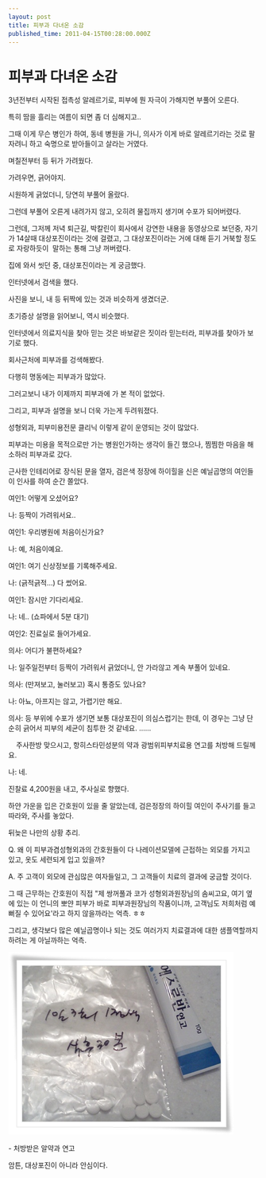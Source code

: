 ```yaml
---
layout: post
title: 피부과 다녀온 소감
published_time: 2011-04-15T00:28:00.000Z
---
```


# 피부과 다녀온 소감


3년전부터 시작된 접촉성 알레르기로, 피부에 뭔 자극이 가해지면 부풀어 오른다.

특히 땀을 흘리는 여름이 되면 좀 더 심해지고..

그때 이게 무슨 병인가 하여, 동네 병원을 가니, 의사가 이게 바로 알레르기라는 것로 팔자려니 하고 숙명으로 받아들이고 살라는 거였다.

며칠전부터 등 뒤가 가려웠다.

가려우면, 긁어야지.

시원하게 긁었더니, 당연히 부풀어 올랐다.

그런데 부풀어 오른게 내려가지 않고, 오히려 물집까지 생기며 수포가 되어버렸다.

그런데, 그저께 저녁 퇴근길, 박칼린이 회사에서 강연한 내용을 동영상으로 보던중, 자기가 14살때 대상포진이라는 것에 걸렸고, 그 대상포진이라는 거에 대해 듣기 거북할 정도로 자랑하듯이  말하는 통해 그냥 꺼버렸다.

집에 와서 씻던 중, 대상포진이라는 게 궁금했다.

인터넷에서 검색을 했다.

사진을 보니, 내 등 뒤짝에 있는 것과 비슷하게 생겼더군.

초기증상 설명을 읽어보니, 역시 비슷했다.

인터넷에서 의료지식을 찾아 믿는 것은 바보같은 짓이라 믿는터라, 피부과를 찾아가 보기로 했다.

회사근처에 피부과를 겅색해봤다.

다행히 명동에는 피부과가 많았다.

그러고보니 내가 이제까지 피부과에 가 본 적이 없었다.

그리고, 피부과 설명을 보니 더욱 가는게 두려워졌다.

성형외과, 피부미용전문 클리닉 이렇게 같이 운영되는 것이 많았다.

피부과는 미용을 목적으로만 가는 병원인가하는 생각이 들긴 했으나, 찜찜한 마음을 해소하러 피부과로 갔다.

근사한 인테리어로 장식된 문을 열자, 검은색 정장에 하이힐을 신은 예닐곱명의 여인들이 인사를 하여 순간 쫄았다.

여인1: 어떻게 오셨어요?

나: 등짝이 가려워서요..

여인1: 우리병원에 처음이신가요?

나: 예, 처음이예요.

여인1: 여기 신상정보를 기록해주세요.

나: (긁적긁적...) 다 썼어요.

여인1: 잠시만 기다리세요.

나: 네.. (쇼파에서 5분 대기)

여인2: 진료실로 들어가세요.

의사: 어디가 불편하세요?

나: 일주일전부터 등짝이 가려워서 긁었더니, 안 가라않고 계속 부풀어 있네요.

의사: (만져보고, 눌러보고) 혹시 통증도 있나요?

나: 아뇨, 아프지는 않고, 가렵기만 해요.

의사: 등 부위에 수포가 생기면 보통 대상포진이 의심스럽기는 한데, 이 경우는 그냥 단순히 긁어서 피부의 세균이 침투한 것 같네요. ......

    주사한방 맞으시고, 항히스타민성분의 약과 광범위피부치료용 연고를 처방해 드릴께요.

나: 네.

진찰료 4,200원을 내고, 주사실로 향했다.

하얀 가운을 입은 간호원이 있을 줄 알았는데, 검은정장의 하이힐 여인이 주사기를 들고 따라와, 주사를 놓았다.

뒤늦은 나만의 상황 추리.

Q. 왜 이 피부과겸성형외과의 간호원들이 다 나레이션모델에 근접하는 외모를 가지고 있고, 옷도 세련되게 입고 있을까?

A. 주 고객이 외모에 관심많은 여자들일고, 그 고객들이 치료의 결과에 궁금할 것이다.

그 때 근무하는 간호원이 직접 "제 쌍꺼풀과 코가 성형외과원장님의 솜씨고요, 여기 옆에 있는 이 언니의 뽀얀 피부가 바로 피부과원장님의 작품이니까, 고객님도 저희처럼 예뻐질 수 있어요'라고 하지 않을까라는 억측. ㅎㅎ

그리고, 생각보다 많은 예닐곱명이나 되는 것도 여러가지 치료결과에 대한 샘플역할까지 하려는 게 아닐까하는 억측.

![](../pds/201104/15/80/a0109780_4da70c1754452.jpg)

\- 처방받은 알약과 연고

암튼, 대상포진이 아니라 안심이다.

